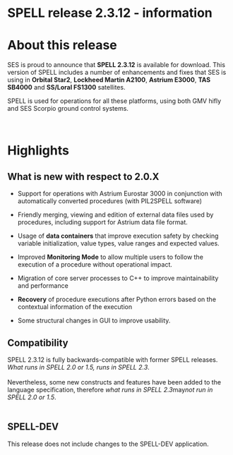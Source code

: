 # SPELL release 2.3.12 - information

# About this release #

SES is proud to announce that **SPELL 2.3.12** is available for download. This version of SPELL includes a number of enhancements and fixes that SES is using in **Orbital Star2**, **Lockheed Martin A2100**, **Astrium E3000**, **TAS SB4000** and **SS/Loral FS1300** satellites.

SPELL is used for operations for all these platforms, using both GMV hifly and SES Scorpio ground control systems.

<br>
<h1>Highlights</h1>

<h2>What is new with respect to 2.0.X</h2>

<ul><li>Support for operations with Astrium Eurostar 3000 in conjunction with automatically converted procedures (with PIL2SPELL software)</li></ul>

<ul><li>Friendly merging, viewing and edition of external data files used by procedures, including support for Astrium data file format.</li></ul>

<ul><li>Usage of <b>data containers</b> that improve execution safety by checking variable initialization, value types, value ranges and expected values.</li></ul>

<ul><li>Improved <b>Monitoring Mode</b> to allow multiple users to follow the execution of a procedure without operational impact.</li></ul>

<ul><li>Migration of core server processes to C++ to improve maintainability and performance</li></ul>

<ul><li><b>Recovery</b> of procedure executions after Python errors based on the contextual information of the execution</li></ul>

<ul><li>Some structural changes in GUI to improve usability.</li></ul>

<h2>Compatibility</h2>

SPELL 2.3.12 is fully backwards-compatible with former SPELL releases. <i>What runs in SPELL 2.0 or 1.5, runs in SPELL 2.3</i>.<br>
<br>
Nevertheless, some new constructs and features have been added to the language specification, therefore <i>what runs in SPELL 2.3</i>may<i>not run in SPELL 2.0 or 1.5</i>.<br>
<br>
<h2>SPELL-DEV</h2>

This release does not include changes to the SPELL-DEV application.